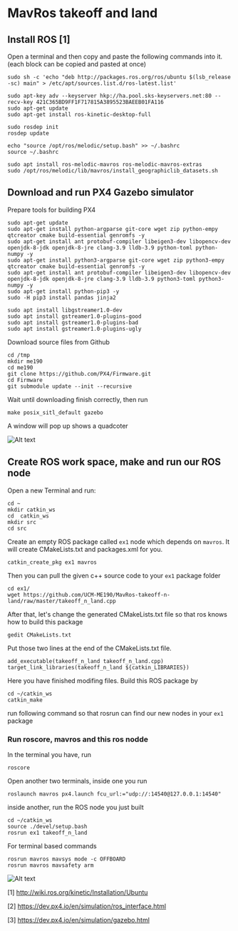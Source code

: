 # MavRos takeoff and land
## Install ROS [1]
Open a terminal and then copy and paste the following commands into it. (each block can be copied and pasted at once)
```
sudo sh -c 'echo "deb http://packages.ros.org/ros/ubuntu $(lsb_release -sc) main" > /etc/apt/sources.list.d/ros-latest.list'
```
```
sudo apt-key adv --keyserver hkp://ha.pool.sks-keyservers.net:80 --recv-key 421C365BD9FF1F717815A3895523BAEEB01FA116
sudo apt-get update
sudo apt-get install ros-kinetic-desktop-full
```
```
sudo rosdep init
rosdep update
```
```
echo "source /opt/ros/melodic/setup.bash" >> ~/.bashrc
source ~/.bashrc
```

```
sudo apt install ros-melodic-mavros ros-melodic-mavros-extras
sudo /opt/ros/melodic/lib/mavros/install_geographiclib_datasets.sh
```

## Download and run PX4 Gazebo simulator
Prepare tools for building PX4
```
sudo apt-get update
sudo apt-get install python-argparse git-core wget zip python-empy qtcreator cmake build-essential genromfs -y
sudo apt-get install ant protobuf-compiler libeigen3-dev libopencv-dev openjdk-8-jdk openjdk-8-jre clang-3.9 lldb-3.9 python-toml python-numpy -y
sudo apt-get install python3-argparse git-core wget zip python3-empy qtcreator cmake build-essential genromfs -y
sudo apt-get install ant protobuf-compiler libeigen3-dev libopencv-dev openjdk-8-jdk openjdk-8-jre clang-3.9 lldb-3.9 python3-toml python3-numpy -y
sudo apt-get install python-pip3 -y
sudo -H pip3 install pandas jinja2

sudo apt install libgstreamer1.0-dev
sudo apt install gstreamer1.0-plugins-good
sudo apt install gstreamer1.0-plugins-bad
sudo apt install gstreamer1.0-plugins-ugly

```
Download source files from Github
```
cd /tmp
mkdir me190
cd me190
git clone https://github.com/PX4/Firmware.git
cd Firmware
git submodule update --init --recursive
```
Wait until downloading finish correctly, then run
```
make posix_sitl_default gazebo
```
A window will pop up shows a quadcoter

![Alt text](/px4_gazebo.png?raw=true "Screenshot of successful run")

## Create ROS work space, make and run our ROS node
Open a new Terminal and run:
```
cd ~
mkdir catkin_ws
cd  catkin_ws
mkdir src
cd src
```
Create an empty ROS package called ```ex1``` node which depends on ```mavros```. It will create CMakeLists.txt and packages.xml for you.
```
catkin_create_pkg ex1 mavros
```
Then you can pull the given c++ source code to your ```ex1``` package folder
```
cd ex1/
wget https://github.com/UCM-ME190/MavRos-takeoff-n-land/raw/master/takeoff_n_land.cpp
```
After that, let's change the generated CMakeLists.txt file so that ros knows how to build this package
```
gedit CMakeLists.txt
```
Put those two lines at the end of the CMakeLists.txt file.
```
add_executable(takeoff_n_land takeoff_n_land.cpp)
target_link_libraries(takeoff_n_land ${catkin_LIBRARIES})
```
Here you have finished modifing files. Build this ROS package by
```
cd ~/catkin_ws
catkin_make
```
run following command so that rosrun can find our new nodes in your ```ex1``` package
### Run roscore, mavros and this ros nodde

In the terminal you have, run
```
roscore
```
Open another two terminals, inside one you run
```
roslaunch mavros px4.launch fcu_url:="udp://:14540@127.0.0.1:14540"
```
inside another, run the ROS node you just built
```
cd ~/catkin_ws
source ./devel/setup.bash 
rosrun ex1 takeoff_n_land 
```
For terminal based commands
```
rosrun mavros mavsys mode -c OFFBOARD
rosrun mavros mavsafety arm 
```
![Alt text](/final_res.png?raw=true "Screenshot of successful run")

[1] http://wiki.ros.org/kinetic/Installation/Ubuntu

[2] https://dev.px4.io/en/simulation/ros_interface.html

[3] https://dev.px4.io/en/simulation/gazebo.html
